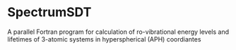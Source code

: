 # SpectrumSDT
A parallel Fortran program for calculation of ro-vibrational energy levels and lifetimes of 3-atomic systems in hyperspherical (APH) coordiantes
